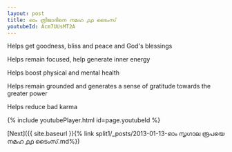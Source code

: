 ```yaml
---
layout: post
title: ഓം ത്രിജാദിനെ നമഹ ൧൧ ടൈംസ്
youtubeId: Acm7UUsMT2A
---
```

 
 
Helps get goodness, bliss and peace and God's blessings
 
Helps remain focused, help generate inner energy 
 
Helps boost physical and mental health 
 
Helps remain grounded and generates a sense of gratitude towards the greater power 
 
Helps reduce bad karma
 
 
 
 


{% include youtubePlayer.html id=page.youtubeId %}
 
[Next]({{ site.baseurl }}{% link  split1/_posts/2013-01-13-ഓം സൃഗാല രൂപയെ നമഹ ൧൧ ടൈംസ്.md%})
 
